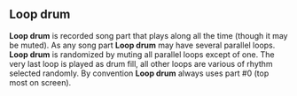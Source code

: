 ## Loop drum

**Loop drum** is recorded song part that plays along all the time (though it may be muted).
As any song part **Loop drum** may have several parallel loops.    
**Loop drum** is randomized by muting all parallel loops except of one. The very
last loop is played as drum fill, all other loops are various of rhythm selected randomly. By convention **Loop drum**
always uses part #0 (top most on screen).